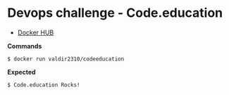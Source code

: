 # Devops challenge - Code.education 

- [Docker HUB](https://hub.docker.com/repository/docker/valdir2310/codeeducation)

**Commands**
```
$ docker run valdir2310/codeeducation
```
**Expected**

```
$ Code.education Rocks!
```
